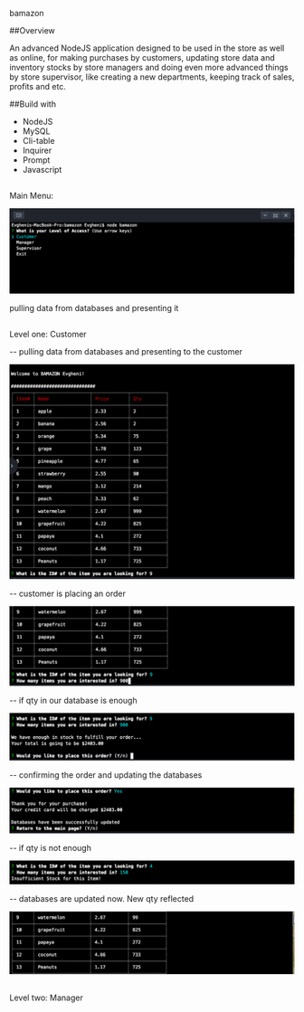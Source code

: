 bamazon

##Overview

An advanced NodeJS application designed to be used in the store as well as online, for making purchases by customers, updating store data and inventory stocks by store managers and doing even more advanced things by store supervisor, like creating a new departments, keeping track of sales, profits and etc.  


##Build with

- NodeJS
- MySQL
- Cli-table
- Inquirer
- Prompt
- Javascript

## 

Main Menu: 

 ![main menu](screens/Screen1.png)
 
 pulling data from databases and presenting it  
 
 
 ##
 
 Level one: Customer
 
  -- pulling data from databases and presenting to the customer
  
  ![screen2](screens/Screen2.png)
  
  -- customer is placing an order 
  
  ![screen3](screens/Screen3.png)
  
  -- if qty in our database is enough  
  
  ![screen4](screens/Screen4.png)
  
  -- confirming the order and updating the databases
  
  ![screen6](screens/Screen6.png)
  
  -- if qty is not enough
  
  ![screen5](screens/Screen5.png)
  
  -- databases are updated now. New qty reflected 
  
  ![screen7](screens/Screen7.png)
  
  ##
  
  Level two: Manager
 
 

